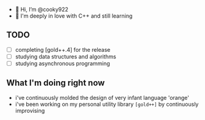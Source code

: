 - 👋 Hi, I’m @cooky922
- 🌱 I'm deeply in love with C++ and still learning

<!---
cooky922/cooky922 is a ✨ special ✨ repository because its `README.md` (this file) appears on your GitHub profile.
You can click the Preview link to take a look at your changes.
--->
## TODO
- [ ] completing [gold++.4] for the release
- [ ] studying data structures and algorithms
- [ ] studying asynchronous programming

## What I'm doing right now
* i've continuously molded the design of very infant language 'orange'
* i've been working on my personal utility library `[gold++]` by continuously improvising

